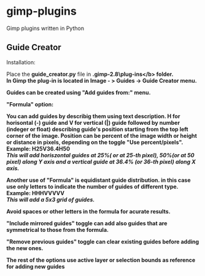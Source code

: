 # gimp-plugins
Gimp plugins written in Python

<h2>Guide Creator</h2>

Installation:

Place the <b>guide_creator.py</b> file in <b>\.gimp-2.8\plug-ins\</b> folder.<br>
In Gimp the plug-in is located in <b>Image - > Guides -> Guide Creator</b> menu.

Guides can be created using "Add guides from:" menu.

"Formula" option:

You can add guides by describig them using text description.
H for horisontal (-) guide and V for vertical (|) guide followed by number (indeger or float) describing guide's position starting from the top left corner of the image. Position can be percent of the image width or height or distance in pixels, depending on the toggle "Use percent/pixels".</br>
<b>Example: H25V36.4H50</b><br>
<i>This will add horiszontal guides at 25%( or at 25-th pixel), 50%(or at 50 pixel) along Y axis and a vertical guide at 36.4% (or 36-th pixel) along X axis.</i>


Another use of "Formula" is equidistant guide distribution.
in this case use only letters to indicate the number of guides of different type.</br>
<b>Example: HHHVVVVV</b></br>
<i>This will add a 5x3 grid of guides.</i>

Avoid spaces or other letters in the formula for acurate results.

"Include mirrored guides" toggle can add also guides that are symmetrical to those from the formula.

"Remove previous guides" toggle can clear existing guides before adding the new ones.

The rest of the options use active layer or selection bounds as reference for adding new guides
